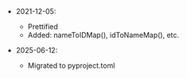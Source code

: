 * 2021-12-05:
	* Prettified
	* Added: nameToIDMap(), idToNameMap(), etc.

* 2025-06-12:
	* Migrated to pyproject.toml

